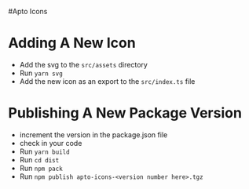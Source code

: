#Apto Icons

# Adding A New Icon
- Add the svg to the `src/assets` directory
- Run `yarn svg`
- Add the new icon as an export to the `src/index.ts` file

# Publishing A New Package Version
- increment the version in the package.json file
- check in your code
- Run `yarn build`
- Run `cd dist`
- Run `npm pack`
- Run `npm publish apto-icons-<version number here>.tgz`
